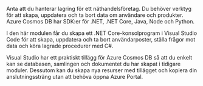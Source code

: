 Anta att du hanterar lagring för ett näthandelsföretag. Du behöver verktyg för att skapa, uppdatera och ta bort data om användare och produkter. Azure Cosmos DB har SDK:er för .NET, .NET Core, Java, Node och Python.

I den här modulen får du skapa ett .NET Core-konsolprogram i Visual Studio Code för att skapa, uppdatera och ta bort användarposter, ställa frågor mot data och köra lagrade procedurer med C#.

Visual Studio har ett praktiskt tillägg för Azure Cosmos DB så att du enkelt kan se databasen, samlingen och dokumentet du har skapat i tidigare moduler. Dessutom kan du skapa nya resurser med tillägget och kopiera din anslutningssträng utan att behöva öppna Azure Portal.

